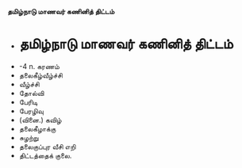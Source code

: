 **தமிழ்நாடு மாணவர் கணினித் திட்டம்**
- # தமிழ்நாடு மாணவர் கணினித் திட்டம்
- -4 n. கரணம்
- தலைகீழ்வீழ்ச்சி
- வீழ்ச்சி
- தோல்வி
- பேரிடி
- பேரழிவு
- (வினை.) கவிழ்
- தலைகீழாக்கு
- சுழற்று
- தலைகுப்புர வீசி எறி
- திட்டத்தைக் குலை.

